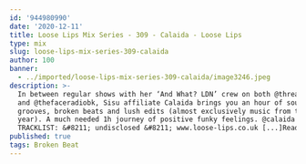 ```yaml
---
id: '944980990'
date: '2020-12-11'
title: Loose Lips Mix Series - 309 - Calaida - Loose Lips
type: mix
slug: loose-lips-mix-series-309-calaida
author: 100
banner:
  - ../imported/loose-lips-mix-series-309-calaida/image3246.jpeg
description: >-
  In between regular shows with her ‘And What? LDN’ crew on both @threadsradio
  and @thefaceradiobk, Sisu affiliate Calaida brings you an hour of soulful
  grooves, broken beats and lush edits (almost exclusively music from the past
  year). A much needed 1h journey of positive funky feelings. @calaida
  TRACKLIST: &#8211; undisclosed &#8211; www.loose-lips.co.uk [...]Read More...
published: true
tags: Broken Beat
---
```

